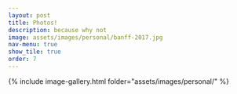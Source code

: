 ```yaml
---
layout: post
title: Photos!
description: because why not
image: assets/images/personal/banff-2017.jpg
nav-menu: true
show_tile: true
order: 7
---
```


{% include image-gallery.html folder="assets/images/personal/" %}
